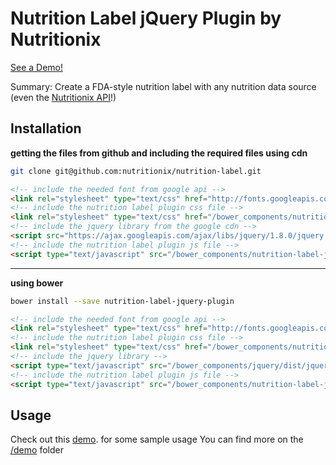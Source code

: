 Nutrition Label jQuery Plugin by Nutritionix
============================================

[See a Demo!](http://dev2.nutritionix.com/html/label-jquery-plugin/demo/demo-mini.html)

Summary: Create a FDA-style nutrition label with any nutrition data source (even the [Nutritionix API](http://www.nutritionix.com/api)!)


Installation
------------

**getting the files from github and including the required files using cdn**
```sh
git clone git@github.com:nutritionix/nutrition-label.git
```

```html
<!-- include the needed font from google api -->
<link rel="stylesheet" type="text/css" href="http://fonts.googleapis.com/css?family=Archivo+Black" />
<!-- include the nutrition label plugin css file -->
<link rel="stylesheet" type="text/css" href="/bower_components/nutrition-label-jquery-plugin/dist/css/nutritionLabel-min.css">
<!-- include the jquery library from the google cdn -->
<script src="https://ajax.googleapis.com/ajax/libs/jquery/1.8.0/jquery.min.js"></script>
<!-- include the nutrition label plugin js file -->
<script type="text/javascript" src="/bower_components/nutrition-label-jquery-plugin/dist/js/nutritionLabel-min.js"></script>
```

***

**using bower**
```sh
bower install --save nutrition-label-jquery-plugin
```

```html
<!-- include the needed font from google api -->
<link rel="stylesheet" type="text/css" href="http://fonts.googleapis.com/css?family=Archivo+Black" />
<!-- include the nutrition label plugin css file -->
<link rel="stylesheet" type="text/css" href="/bower_components/nutrition-label-jquery-plugin/dist/css/nutritionLabel-min.css">
<!-- include the jquery library -->
<script type="text/javascript" src="/bower_components/jquery/dist/jquery.min.js"></script>
<!-- include the nutrition label plugin js file -->
<script type="text/javascript" src="/bower_components/nutrition-label-jquery-plugin/dist/js/nutritionLabel-min.js"></script>
```


Usage
-----

Check out this [demo](http://dev2.nutritionix.com/html/label-jquery-plugin/demo/demo-mini.html). for some sample usage
You can find more on the [/demo](https://github.com/nutritionix/nutrition-label/tree/master/demo) folder
